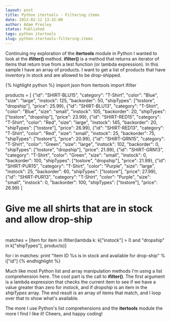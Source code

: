```yaml
---
layout: post
title: Python itertools - Filtering items
date: 2013-02-12 13:32:00
author: Adam Presley
status: Published
tags: python itertools
slug: python-itertools-filtering-items
---
```

Continuing my exploration of the **itertools** module in Python I wanted
to look at the **ifilter()** method. **ifilter()** is a method that
returns an iterator of items that return true from a test function (or
lambda expression). In this sample I have an array of products. I want
to get a list of products that have inventory in stock and are allowed
to be drop-shipped.  
  
{% highlight python %}
import json
from itertools import ifilter

products = [
   {"id": "SHIRT-BLU15", "category": "T-Shirt", "color": "Blue", "size": "large", "instock": 125, "backorder": 50, "shipTypes": ["tostore", "dropship"], "price": 25.99},
   {"id": "SHIRT-BLU13", "category": "T-Shirt", "color": "Blue", "size": "small", "instock": 105, "backorder": 20, "shipTypes": ["tostore", "dropship"], "price": 23.99},
   {"id": "SHIRT-RED15", "category": "T-Shirt", "color": "Red", "size": "large", "instock": 145, "backorder": 20, "shipTypes": ["tostore"], "price": 26.99},
   {"id": "SHIRT-RED13", "category": "T-Shirt", "color": "Red", "size": "small", "instock": 25, "backorder": 75, "shipTypes": ["tostore"], "price": 20.99},
   {"id": "SHIRT-GRN15", "category": "T-Shirt", "color": "Green", "size": "large", "instock": 102, "backorder": 0, "shipTypes": ["tostore", "dropship"], "price": 21.99},
   {"id": "SHIRT-GRN13", "category": "T-Shirt", "color": "Green", "size": "small", "instock": 0, "backorder": 100, "shipTypes": ["tostore", "dropship"], "price": 21.99},
   {"id": "SHIRT-PUR15", "category": "T-Shirt", "color": "Purple", "size": "large", "instock": 25, "backorder": 60, "shipTypes": ["tostore"], "price": 27.99},
   {"id": "SHIRT-PUR13", "category": "T-Shirt", "color": "Purple", "size": "small", "instock": 0, "backorder": 100, "shipTypes": ["tostore"], "price": 26.99}
]

#
# Give me all shirts that are in stock and allow drop-ship
#
matches = [item for item in ifilter(lambda k: k["instock"] > 0 and "dropship" in k["shipTypes"], products)]

for i in matches:
   print "Item ID %s is in stock and available for drop-ship" % i["id"]
{% endhighlight %}

Much like most Python list and array manipulation methods I'm using a list comprehension here. The cool part is the call to **ifilter()**. The first argument is a lambda expression that checks the current item to see if we have a value greater than zero for *instock*, and if
*dropship* is an item in the *shipTypes* array. The end result is an array of items that match, and I loop over that to show what's
available.  
  
The more I use Python's list comprehensions and the **itertools** module the more I find I like it! Cheers, and happy coding!

